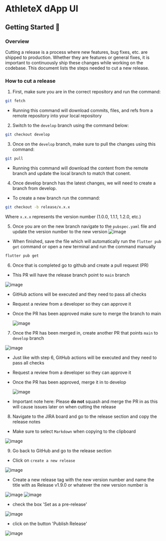 # AthleteX dApp UI

## Getting Started 🚀

### Overview
Cutting a release is a process where new features, bug fixes, etc. are shipped to production.
Whether they are features or general fixes, it is important to continuously ship these changes while working 
on the codebase. This document lists the steps needed to cut a new release.
### How to cut a release

1. First, make sure you are in the correct repository and run the command:
```sh
git fetch
```
- Running this command will download commits, files, and refs from a remote repository into your local repository

2. Switch to the ```develop``` branch using the command below:
```sh
git checkout develop
```

3. Once on the ```develop``` branch, make sure to pull the changes using this command:
```sh
git pull
```

- Running this command will download the content from the remote branch and update the local branch to match that conent.

4. Once develop branch has the latest changes, we will need to create a branch from develop.
- To create a new branch run the command:
```sh
git checkout -b release/x.x.x
```
Where ```x.x.x``` represents the version number (1.0.0, 1.1.1, 1.2.0, etc.) 

5. Once you are on the new branch navigate to the ```pubspec.yaml``` file and update the version number to the new version
![image](https://user-images.githubusercontent.com/89420193/212748205-d0c9c8ef-d8da-4ab0-99c5-8d4abfe4a1de.png)
- When finished, save the file which will automatically run the ```flutter pub get``` command or open a new terminal and run the command manually
```sh
flutter pub get
```

6. Once that is completed go to github and create a pull request (PR) 
- This PR will have the release branch point to ```main``` branch

![image](https://user-images.githubusercontent.com/89420193/212748299-0e769892-9c97-4817-9729-e1de9e31ffff.png)
- GitHub actions will be executed and they need to pass all checks
- Request a review from a developer so they can approve it
- Once the PR has been approved make sure to merge the branch to main
  
  ![image](https://user-images.githubusercontent.com/89420193/212748367-ef456fa8-1828-4147-bda3-de730aef2a7c.png)
  
7. Once the PR has been merged in, create another PR that points ```main``` to ```develop``` branch

![image](https://user-images.githubusercontent.com/89420193/212748591-dd42c32c-7f1d-4d73-978e-69365acc7db9.png)
- Just like with step 6, GitHub actions will be executed and they need to pass all checks
- Request a review from a developer so they can approve it
- Once the PR has been approved, merge it in to develop
  
  ![image](https://user-images.githubusercontent.com/89420193/212748405-1cdd2d6b-746b-4e53-8cd9-cb94d41f7fc0.png)
  
- Important note here: Please **do not** squash and merge the PR in as this will cause issues later on when cutting the release 
  
8. Navigate to the JIRA board and go to the release section and copy the release notes

- Make sure to select ```Markdown``` when copying to the clipboard

![image](https://user-images.githubusercontent.com/89420193/212748773-361a1930-1280-43e4-ac00-3af94fdd1c8b.png)


9. Go back to GitHub and go to the release section 

- Click on ```create a new release```

![image](https://user-images.githubusercontent.com/89420193/212748804-3ee26936-4530-45a5-9c37-60233fbcea0a.png)

- Create a new release tag with the new version number and name the title with as Release v1.9.0 or whatever the new version number is 

![image](https://user-images.githubusercontent.com/89420193/212748871-6a8cca7a-8c8e-4d56-9038-9573b3103008.png)
![image](https://user-images.githubusercontent.com/89420193/212749552-39e0d676-3910-45ad-8271-3a9b104da5bd.png)

- check the box 'Set as a pre-release'

![image](https://user-images.githubusercontent.com/89420193/212748931-0f5d625b-edeb-4baa-9b22-4bc524de7913.png)

- click on the button 'Publish Release'

![image](https://user-images.githubusercontent.com/89420193/212748949-1dd06b51-5eba-421e-9110-6cc745fcbc72.png)

